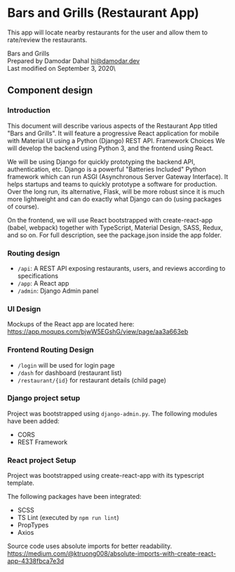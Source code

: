 # Bars and Grills (Restaurant App)

This app will locate nearby restaurants for the user
and allow them to rate/review the restaurants.

Bars and Grills\
Prepared by Damodar Dahal <hi@damodar.dev>\
Last modified on September 3, 2020\


## Component design
### Introduction
This document will describe various aspects of the Restaurant App titled "Bars and Grills". It will feature a progressive React application for mobile with Material UI using a Python (Django) REST API.
Framework Choices
We will develop the backend using Python 3, and the frontend using React.

We will be using Django for quickly prototyping the backend API, authentication, etc. Django is a powerful "Batteries Included" Python framework which can run ASGI (Asynchronous Server Gateway Interface). It helps startups and teams to quickly prototype a software for production. Over the long run, its alternative, Flask, will be more robust since it is much more lightweight and can do exactly what Django can do (using packages of course).

On the frontend, we will use React bootstrapped with create-react-app (babel, webpack) together with TypeScript, Material Design, SASS, Redux, and so on. For full description, see the package.json inside the app folder.
### Routing design
* `/api`: A REST API exposing restaurants, users, and reviews according to specifications
* `/app`: A React app
* `/admin`: Django Admin panel

### UI Design
Mockups of the React app are located here: https://app.moqups.com/bjwW5EGshG/view/page/aa3a663eb

### Frontend Routing Design
* `/login` will be used for login page
* `/dash` for dashboard (restaurant list)
* `/restaurant/{id}` for restaurant details (child page)

### Django project setup
Project was bootstrapped using `django-admin.py`. The following modules
have been added:

* CORS
* REST Framework

### React project Setup
Project was bootstrapped using create-react-app with its typescript template.

The following packages have been integrated:
* SCSS
* TS Lint (executed by `npm run lint`)
* PropTypes
* Axios

Source code uses absolute imports for better readability.
https://medium.com/@ktruong008/absolute-imports-with-create-react-app-4338fbca7e3d


